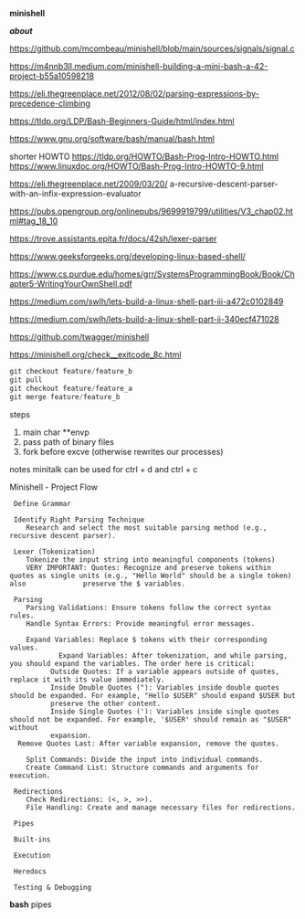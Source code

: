 **minishell**

***about***

https://github.com/mcombeau/minishell/blob/main/sources/signals/signal.c

https://m4nnb3ll.medium.com/minishell-building-a-mini-bash-a-42-project-b55a10598218

https://eli.thegreenplace.net/2012/08/02/parsing-expressions-by-precedence-climbing

https://tldp.org/LDP/Bash-Beginners-Guide/html/index.html

https://www.gnu.org/software/bash/manual/bash.html

shorter HOWTO
https://tldp.org/HOWTO/Bash-Prog-Intro-HOWTO.html
	https://www.linuxdoc.org/HOWTO/Bash-Prog-Intro-HOWTO-9.html

https://eli.thegreenplace.net/2009/03/20/
a-recursive-descent-parser-with-an-infix-expression-evaluator

https://pubs.opengroup.org/onlinepubs/9699919799/utilities/V3_chap02.html#tag_18_10

https://trove.assistants.epita.fr/docs/42sh/lexer-parser

https://www.geeksforgeeks.org/developing-linux-based-shell/

https://www.cs.purdue.edu/homes/grr/SystemsProgrammingBook/Book/Chapter5-WritingYourOwnShell.pdf

https://medium.com/swlh/lets-build-a-linux-shell-part-iii-a472c0102849

https://medium.com/swlh/lets-build-a-linux-shell-part-ii-340ecf471028

https://github.com/twagger/minishell

https://minishell.org/check__exitcode_8c.html

```c
git checkout feature/feature_b
git pull
git checkout feature/feature_a
git merge feature/feature_b
```

steps
1. main char **envp
2. pass path of binary files
3. fork before excve (otherwise rewrites our processes)

notes
minitalk can be used for ctrl + d and ctrl + c


 Minishell - Project Flow

     Define Grammar

     Identify Right Parsing Technique
        Research and select the most suitable parsing method (e.g., recursive descent parser).

     Lexer (Tokenization)
        Tokenize the input string into meaningful components (tokens)
        VERY IMPORTANT: Quotes: Recognize and preserve tokens within quotes as single units (e.g., "Hello World" should be a single token) also              preserve the $ variables.

     Parsing
        Parsing Validations: Ensure tokens follow the correct syntax rules.
        Handle Syntax Errors: Provide meaningful error messages.

        Expand Variables: Replace $ tokens with their corresponding values.
				Expand Variables: After tokenization, and while parsing, you should expand the variables. The order here is critical:
              Outside Quotes: If a variable appears outside of quotes, replace it with its value immediately.
              Inside Double Quotes ("): Variables inside double quotes should be expanded. For example, "Hello $USER" should expand $USER but
              preserve the other content.
              Inside Single Quotes ('): Variables inside single quotes should not be expanded. For example, '$USER' should remain as "$USER" without
              expansion.
      Remove Quotes Last: After variable expansion, remove the quotes.

        Split Commands: Divide the input into individual commands.
        Create Command List: Structure commands and arguments for execution.

     Redirections
        Check Redirections: (<, >, >>).
        File Handling: Create and manage necessary files for redirections.

     Pipes

     Built-ins

     Execution

     Heredocs

     Testing & Debugging


**bash**
pipes

